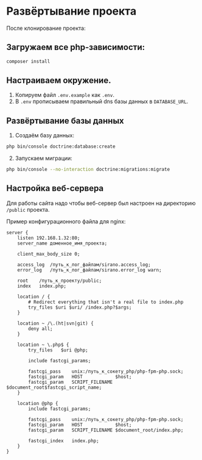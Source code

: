 # Развёртывание проекта

После клонирование проекта:

## Загружаем все php-зависимости:

```bash
composer install
```

## Настраиваем окружение.

1. Копируем файл `.env.example` как `.env`.
2. В `.env` прописываем правильный dns базы данных в `DATABASE_URL`.

## Развёртывание базы данных

1. Создаём базу данных:

```bash
php bin/console doctrine:database:create
```

2. Запускаем миграции:

```bash
php bin/console --no-interaction doctrine:migrations:migrate
```

## Настройка веб-сервера

Для работы сайта надо чтобы веб-сервер был настроен на директорию `/public`
проекта.

Пример конфигурационного файла для nginx:

```
server {
    listen 192.168.1.32:80;
    server_name доменное_имя_проекта;

    client_max_body_size 0;

    access_log  /путь_к_лог_файлам/sirano.access_log;
    error_log   /путь_к_лог_файлам/sirano.error_log warn;

    root    /путь_к_проекту/public;
    index   index.php;

    location / {
        # Redirect everything that isn't a real file to index.php
        try_files $uri $uri/ /index.php?$args;
    }

    location ~ /\.(ht|svn|git) {
        deny all;
    }

    location ~ \.php$ {
        try_files   $uri @php;

        include fastcgi_params;

        fastcgi_pass    unix:/путь_к_сокету_php/php-fpm-php.sock;
        fastcgi_param   HOST            $host;
        fastcgi_param   SCRIPT_FILENAME $document_root$fastcgi_script_name;
    }

    location @php {
        include fastcgi_params;

        fastcgi_pass    unix:/путь_к_сокету_php/php-fpm-php.sock;
        fastcgi_param   HOST            $host;
        fastcgi_param   SCRIPT_FILENAME $document_root/index.php;

        fastcgi_index   index.php;
    }
}
```